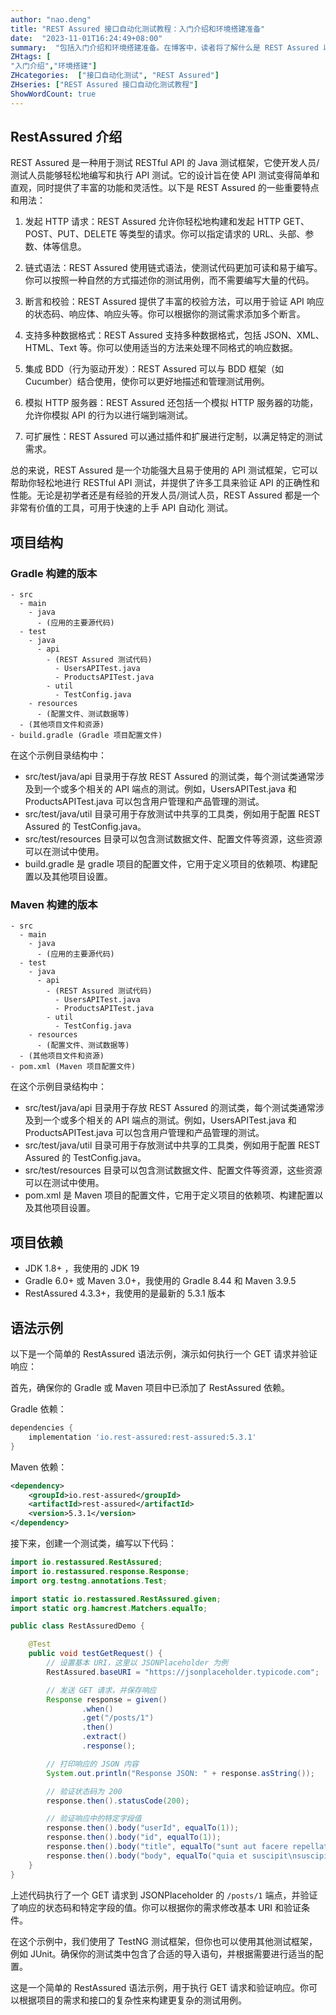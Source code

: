 ```yaml
---
author: "nao.deng"
title: "REST Assured 接口自动化测试教程：入门介绍和环境搭建准备"
date:  "2023-11-01T16:24:49+08:00"
summary:  "包括入门介绍和环境搭建准备。在博客中，读者将了解什么是 REST Assured 以及如何开始使用它来进行 API 测试。教程将涵盖 REST Assured 的基本概念，包括如何设置测试环境，准备所需的工具和资源，以便读者可以开始编写和执行他们自己的 API 测试。"
ZHtags: [
"入门介绍","环境搭建"]
ZHcategories:  ["接口自动化测试", "REST Assured"]
ZHseries: ["REST Assured 接口自动化测试教程"]
ShowWordCount: true
---
```


## RestAssured 介绍

REST Assured 是一种用于测试 RESTful API 的 Java 测试框架，它使开发人员/测试人员能够轻松地编写和执行 API 测试。它的设计旨在使 API 测试变得简单和直观，同时提供了丰富的功能和灵活性。以下是 REST Assured 的一些重要特点和用法：

1. 发起 HTTP 请求：REST Assured 允许你轻松地构建和发起 HTTP GET、POST、PUT、DELETE 等类型的请求。你可以指定请求的 URL、头部、参数、体等信息。

2. 链式语法：REST Assured 使用链式语法，使测试代码更加可读和易于编写。你可以按照一种自然的方式描述你的测试用例，而不需要编写大量的代码。

3. 断言和校验：REST Assured 提供了丰富的校验方法，可以用于验证 API 响应的状态码、响应体、响应头等。你可以根据你的测试需求添加多个断言。

4. 支持多种数据格式：REST Assured 支持多种数据格式，包括 JSON、XML、HTML、Text 等。你可以使用适当的方法来处理不同格式的响应数据。

5. 集成 BDD（行为驱动开发）：REST Assured 可以与 BDD 框架（如 Cucumber）结合使用，使你可以更好地描述和管理测试用例。

6. 模拟 HTTP 服务器：REST Assured 还包括一个模拟 HTTP 服务器的功能，允许你模拟 API 的行为以进行端到端测试。

7. 可扩展性：REST Assured 可以通过插件和扩展进行定制，以满足特定的测试需求。

总的来说，REST Assured 是一个功能强大且易于使用的 API 测试框架，它可以帮助你轻松地进行 RESTful API 测试，并提供了许多工具来验证 API 的正确性和性能。无论是初学者还是有经验的开发人员/测试人员，REST Assured 都是一个非常有价值的工具，可用于快速的上手 API 自动化 测试。

## 项目结构

### Gradle 构建的版本

```text
- src
  - main
    - java
      - (应用的主要源代码)
  - test
    - java
      - api
        - (REST Assured 测试代码)
          - UsersAPITest.java
          - ProductsAPITest.java
        - util
          - TestConfig.java
    - resources
      - (配置文件、测试数据等)
  - (其他项目文件和资源)
- build.gradle (Gradle 项目配置文件)
```

在这个示例目录结构中：

- src/test/java/api 目录用于存放 REST Assured 的测试类，每个测试类通常涉及到一个或多个相关的 API 端点的测试。例如，UsersAPITest.java 和 ProductsAPITest.java 可以包含用户管理和产品管理的测试。
- src/test/java/util 目录可用于存放测试中共享的工具类，例如用于配置 REST Assured 的 TestConfig.java。
- src/test/resources 目录可以包含测试数据文件、配置文件等资源，这些资源可以在测试中使用。
- build.gradle 是 gradle 项目的配置文件，它用于定义项目的依赖项、构建配置以及其他项目设置。

### Maven 构建的版本

```text
- src
  - main
    - java
      - (应用的主要源代码)
  - test
    - java
      - api
        - (REST Assured 测试代码)
          - UsersAPITest.java
          - ProductsAPITest.java
        - util
          - TestConfig.java
    - resources
      - (配置文件、测试数据等)
  - (其他项目文件和资源)
- pom.xml (Maven 项目配置文件)
```

在这个示例目录结构中：

- src/test/java/api 目录用于存放 REST Assured 的测试类，每个测试类通常涉及到一个或多个相关的 API 端点的测试。例如，UsersAPITest.java 和 ProductsAPITest.java 可以包含用户管理和产品管理的测试。
- src/test/java/util 目录可用于存放测试中共享的工具类，例如用于配置 REST Assured 的 TestConfig.java。
- src/test/resources 目录可以包含测试数据文件、配置文件等资源，这些资源可以在测试中使用。
- pom.xml 是 Maven 项目的配置文件，它用于定义项目的依赖项、构建配置以及其他项目设置。

## 项目依赖

- JDK 1.8+ ，我使用的 JDK 19
- Gradle 6.0+ 或 Maven 3.0+，我使用的 Gradle 8.44 和 Maven 3.9.5
- RestAssured 4.3.3+，我使用的是最新的 5.3.1 版本

## 语法示例

以下是一个简单的 RestAssured 语法示例，演示如何执行一个 GET 请求并验证响应：

首先，确保你的 Gradle 或 Maven 项目中已添加了 RestAssured 依赖。

Gradle 依赖：

```groovy
dependencies {
    implementation 'io.rest-assured:rest-assured:5.3.1'
}
```

Maven 依赖：

```xml
<dependency>
    <groupId>io.rest-assured</groupId>
    <artifactId>rest-assured</artifactId>
    <version>5.3.1</version>
</dependency>
```

接下来，创建一个测试类，编写以下代码：

```java
import io.restassured.RestAssured;
import io.restassured.response.Response;
import org.testng.annotations.Test;

import static io.restassured.RestAssured.given;
import static org.hamcrest.Matchers.equalTo;

public class RestAssuredDemo {

    @Test
    public void testGetRequest() {
        // 设置基本 URI，这里以 JSONPlaceholder 为例
        RestAssured.baseURI = "https://jsonplaceholder.typicode.com";

        // 发送 GET 请求，并保存响应
        Response response = given()
                .when()
                .get("/posts/1")
                .then()
                .extract()
                .response();

        // 打印响应的 JSON 内容
        System.out.println("Response JSON: " + response.asString());

        // 验证状态码为 200
        response.then().statusCode(200);

        // 验证响应中的特定字段值
        response.then().body("userId", equalTo(1));
        response.then().body("id", equalTo(1));
        response.then().body("title", equalTo("sunt aut facere repellat provident occaecati excepturi optio reprehenderit"));
        response.then().body("body", equalTo("quia et suscipit\nsuscipit recusandae consequuntur expedita et cum\nreprehenderit molestiae ut ut quas totam\nnostrum rerum est autem sunt rem eveniet architecto"));
    }
}
```

上述代码执行了一个 GET 请求到 JSONPlaceholder 的 `/posts/1` 端点，并验证了响应的状态码和特定字段的值。你可以根据你的需求修改基本 URI 和验证条件。

在这个示例中，我们使用了 TestNG 测试框架，但你也可以使用其他测试框架，例如 JUnit。确保你的测试类中包含了合适的导入语句，并根据需要进行适当的配置。

这是一个简单的 RestAssured 语法示例，用于执行 GET 请求和验证响应。你可以根据项目的需求和接口的复杂性来构建更复杂的测试用例。
